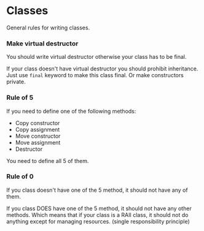 # Classes
General rules for writing classes.

### Make virtual destructor 
You should write virtual destructor otherwise your class has to be final.

If your class doesn't have virtual destructor you should prohibit inheritance.
Just use `final` keyword to make this class final. Or make constructors private.

### Rule of 5
If you need to define one of the following methods:

 * Copy constructor
 * Copy assignment
 * Move constructor
 * Move assignment
 * Destructor

You need to define all 5 of them.

### Rule of 0
If you class doesn't have one of the 5 method, it should not have any of them.

If you class DOES have one of the 5 method, it should not have any other methods. Which means
that if your class is a RAII class, it should not do anything except for managing
resources. (single responsibility principle)
